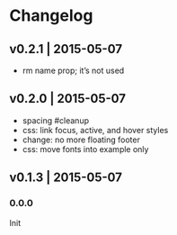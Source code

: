 # Changelog

## v0.2.1 | 2015-05-07
* rm name prop; it’s not used

## v0.2.0 | 2015-05-07
* spacing #cleanup
* css: link focus, active, and hover styles
* change: no more floating footer
* css: move fonts into example only

## v0.1.3 | 2015-05-07


### 0.0.0
Init



